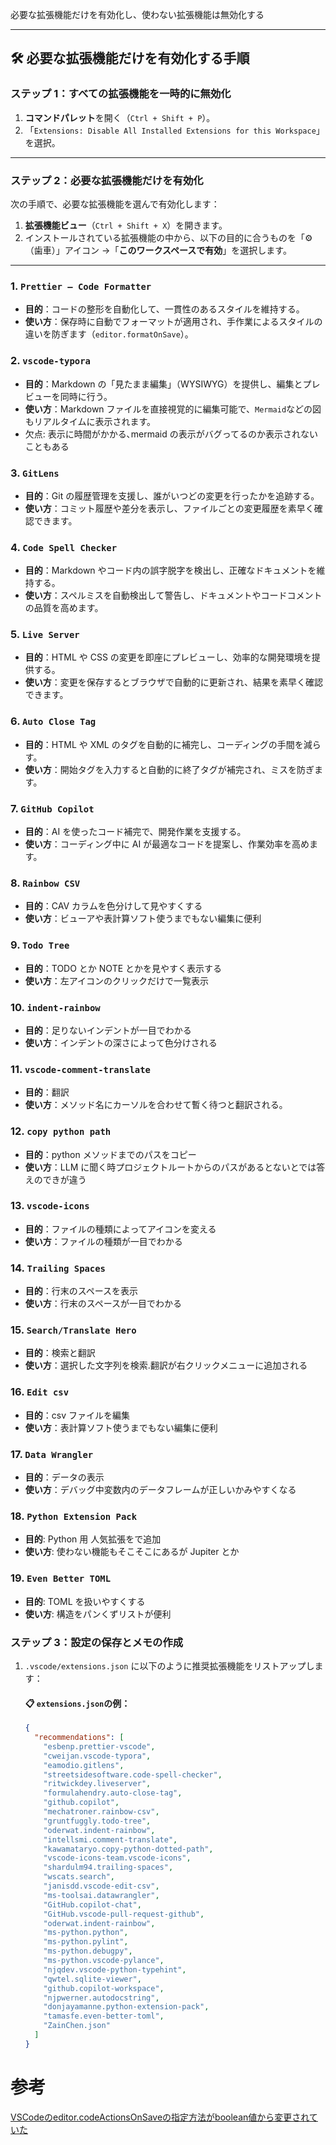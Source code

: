 必要な拡張機能だけを有効化し、使わない拡張機能は無効化する

---

## 🛠 **必要な拡張機能だけを有効化する手順**

### **ステップ 1：すべての拡張機能を一時的に無効化**

1. **コマンドパレット**を開く（`Ctrl + Shift + P`）。
2. 「`Extensions: Disable All Installed Extensions for this Workspace`」を選択。

---

### **ステップ 2：必要な拡張機能だけを有効化**

次の手順で、必要な拡張機能を選んで有効化します：

1. **拡張機能ビュー**（`Ctrl + Shift + X`）を開きます。
2. インストールされている拡張機能の中から、以下の目的に合うものを「⚙️（歯車）」アイコン →「**このワークスペースで有効**」を選択します。

---

### 1. **`Prettier – Code Formatter`**

- **目的**：コードの整形を自動化して、一貫性のあるスタイルを維持する。
- **使い方**：保存時に自動でフォーマットが適用され、手作業によるスタイルの違いを防ぎます（`editor.formatOnSave`）。

### 2. **`vscode-typora`**

- **目的**：Markdown の「見たまま編集」（WYSIWYG）を提供し、編集とプレビューを同時に行う。
- **使い方**：Markdown ファイルを直接視覚的に編集可能で、`Mermaid`などの図もリアルタイムに表示されます。
- 欠点: 表示に時間がかかる､mermaid の表示がバグってるのか表示されないこともある

### 3. **`GitLens`**

- **目的**：Git の履歴管理を支援し、誰がいつどの変更を行ったかを追跡する。
- **使い方**：コミット履歴や差分を表示し、ファイルごとの変更履歴を素早く確認できます。

### 4. **`Code Spell Checker`**

- **目的**：Markdown やコード内の誤字脱字を検出し、正確なドキュメントを維持する。
- **使い方**：スペルミスを自動検出して警告し、ドキュメントやコードコメントの品質を高めます。

### 5. **`Live Server`**

- **目的**：HTML や CSS の変更を即座にプレビューし、効率的な開発環境を提供する。
- **使い方**：変更を保存するとブラウザで自動的に更新され、結果を素早く確認できます。

### 6. **`Auto Close Tag`**

- **目的**：HTML や XML のタグを自動的に補完し、コーディングの手間を減らす。
- **使い方**：開始タグを入力すると自動的に終了タグが補完され、ミスを防ぎます。

### 7. **`GitHub Copilot`**

- **目的**：AI を使ったコード補完で、開発作業を支援する。
- **使い方**：コーディング中に AI が最適なコードを提案し、作業効率を高めます。

### 8. **`Rainbow CSV`**

- **目的**：CAV カラムを色分けして見やすくする
- **使い方**：ビューアや表計算ソフト使うまでもない編集に便利

### 9. **`Todo Tree`**

- **目的**：TODO とか NOTE とかを見やすく表示する
- **使い方**：左アイコンのクリックだけで一覧表示

### 10. **`indent-rainbow`**

- **目的**：足りないインデントが一目でわかる
- **使い方**：インデントの深さによって色分けされる

### 11. **`vscode-comment-translate`**

- **目的**：翻訳
- **使い方**：メソッド名にカーソルを合わせて暫く待つと翻訳される｡

### 12. **`copy python path`**

- **目的**：python メソッドまでのパスをコピー
- **使い方**：LLM に聞く時プロジェクトルートからのパスがあるとないとでは答えのできが違う

### 13. **`vscode-icons`**

- **目的**：ファイルの種類によってアイコンを変える
- **使い方**：ファイルの種類が一目でわかる

### 14. **`Trailing Spaces`**

- **目的**：行末のスペースを表示
- **使い方**：行末のスペースが一目でわかる

### 15. **`Search/Translate Hero`**

- **目的**：検索と翻訳
- **使い方**：選択した文字列を検索.翻訳が右クリックメニューに追加される

### 16. **`Edit csv`**

- **目的**：csv ファイルを編集
- **使い方**：表計算ソフト使うまでもない編集に便利

### 17. **`Data Wrangler`**

- **目的**：データの表示
- **使い方**：デバッグ中変数内のデータフレームが正しいかみやすくなる

### 18. **`Python Extension Pack`**

- **目的**: Python 用 人気拡張をで追加
- **使い方**: 使わない機能もそこそこにあるが Jupiter とか

### 19. **`Even Better TOML`**

- **目的**: TOML を扱いやすくする
- **使い方**: 構造をパンくずリストが便利

### **ステップ 3：設定の保存とメモの作成**

1. `.vscode/extensions.json` に以下のように推奨拡張機能をリストアップします：

   #### 📋 **`extensions.json`の例：**


   ```json
   {
     "recommendations": [
       "esbenp.prettier-vscode",
       "cweijan.vscode-typora",
       "eamodio.gitlens",
       "streetsidesoftware.code-spell-checker",
       "ritwickdey.liveserver",
       "formulahendry.auto-close-tag",
       "github.copilot",
       "mechatroner.rainbow-csv",
       "gruntfuggly.todo-tree",
       "oderwat.indent-rainbow",
       "intellsmi.comment-translate",
       "kawamataryo.copy-python-dotted-path",
       "vscode-icons-team.vscode-icons",
       "shardulm94.trailing-spaces",
       "wscats.search",
       "janisdd.vscode-edit-csv",
       "ms-toolsai.datawrangler",
       "GitHub.copilot-chat",
       "GitHub.vscode-pull-request-github",
       "oderwat.indent-rainbow",
       "ms-python.python",
       "ms-python.pylint",
       "ms-python.debugpy",
       "ms-python.vscode-pylance",
       "njqdev.vscode-python-typehint",
       "qwtel.sqlite-viewer",
       "github.copilot-workspace",
       "njpwerner.autodocstring",
       "donjayamanne.python-extension-pack",
       "tamasfe.even-better-toml",
       "ZainChen.json"
     ]
   }
   ```



# 参考



[VSCodeのeditor.codeActionsOnSaveの指定方法がboolean値から変更されていた](https://zenn.dev/braveryk7/articles/source-fixall-eslint-value)
